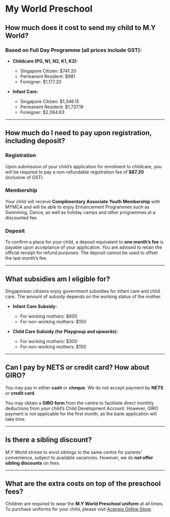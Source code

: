 # My World Preschool

## How much does it cost to send my child to M.Y World?

### Based on Full Day Programme (all prices include GST):

- **Childcare (PG, N1, N2, K1, K2):**
  - Singapore Citizen: $741.20
  - Permanent Resident: $981
  - Foreigner: $1,177.20

- **Infant Care:**
  - Singapore Citizen: $1,346.15
  - Permanent Resident: $1,737.19
  - Foreigner: $2,084.63

---

## How much do I need to pay upon registration, including deposit?

### Registration
Upon submission of your child’s application for enrolment to childcare, you will be required to pay a non-refundable registration fee of **$87.20** (inclusive of GST).

### Membership
Your child will receive **Complimentary Associate Youth Membership** with MYMCA and will be able to enjoy Enhancement Programmes such as Swimming, Dance, as well as holiday camps and other programmes at a discounted fee.

### Deposit
To confirm a place for your child, a deposit equivalent to **one month’s fee** is payable upon acceptance of your application. You are advised to retain the official receipt for refund purposes. The deposit cannot be used to offset the last month’s fee.

---

## What subsidies am I eligible for?

Singaporean citizens enjoy government subsidies for infant care and child care. The amount of subsidy depends on the working status of the mother.

- **Infant Care Subsidy:**
  - For working mothers: $600
  - For non-working mothers: $150

- **Child Care Subsidy (for Playgroup and upwards):**
  - For working mothers: $300
  - For non-working mothers: $150

---

## Can I pay by NETS or credit card? How about GIRO?

You may pay in either **cash** or **cheque**. We do not accept payment by **NETS** or **credit card**.

You may obtain a **GIRO form** from the centre to facilitate direct monthly deductions from your child’s Child Development Account. However, GIRO payment is not applicable for the first month, as the bank application will take time.

---

## Is there a sibling discount?

M.Y World strives to enrol siblings to the same centre for parents' convenience, subject to available vacancies. However, we do **not offer sibling discounts** on fees.

---

## What are the extra costs on top of the preschool fees?

Children are required to wear the **M.Y World Preschool uniform** at all times. To purchase uniforms for your child, please visit [Acensio Online Store](https://www.asencio.com.sg).